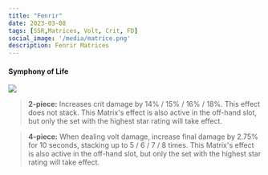 ```yaml
---
title: "Fenrir"
date: 2023-03-08
tags: [SSR,Matrices, Volt, Crit, FD]
social_image: '/media/matrice.png'
description: Fenrir Matrices
---
```


#### Symphony of Life

![](https://telegra.ph/file/1c9f4f607ae78e4bf6b31.png)

> **2-piece:** Increases crit damage by 14% / 15% / 16% / 18%. This effect does not stack. This Matrix's effect is also active in the off-hand slot, but only the set with the highest star rating will take effect.

> **4-piece:** When dealing volt damage, increase final damage by 2.75% for 10 seconds, stacking up to 5 / 6 / 7 / 8 times. This Matrix's effect is also active in the off-hand slot, but only the set with the highest star rating will take effect.

